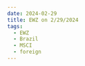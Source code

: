 ```yaml
---
date: 2024-02-29
title: EWZ on 2/29/2024
tags: 
  - EWZ
  - Brazil
  - MSCI
  - foreign
---
```

<div class="post">
<snapshot-grid 
    :reports="['2024/02/28/CTA/EWZ', '2024/02/29/CTA/EWZ', '2024/02/29/MTP/EWZ']"
    chart="2024/02/29/Chart/EWZ"
/>
<p>

</p>
<p>

</p>
</div>